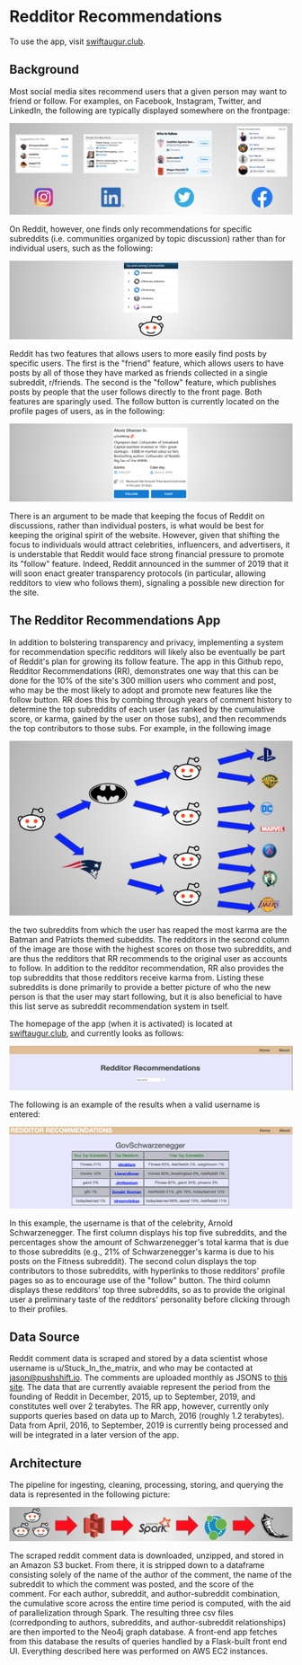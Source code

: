 # Redditor Recommendations
To use the app, visit [swiftaugur.club](http://swiftaugur.club).

## Background

Most social media sites recommend users that a given person may want to friend or follow. For examples, on Facebook, Instagram, Twitter, and LinkedIn, the following are typically displayed somewhere on the frontpage:

![friend-recommendations](images/friend-recommendations.png)

On Reddit, however, one finds only recommendations for specific subreddits (i.e. communities organized by topic discussion) rather than for individual users, such as the following:

![subreddit-recommendations](images/subreddit-recommendations.png)

Reddit has two features that allows users to more easily find posts by specific users. The first is the "friend" feature, which allows users to have posts by all of those they have marked as friends collected in a single subreddit, r/friends. The second is the "follow" feature, which publishes posts by people that the user follows directly to the front page. Both features are sparingly used. The follow button is currently located on the profile pages of users, as in the following:


![redditor-profile](images/redditor-profile.png)


There is an argument to be made that keeping the focus of Reddit on discussions, rather than individual posters, is what would be best for keeping the original spirit of the website. However, given that shifting the focus to individuals would attract celebrities, influencers, and advertisers, it is understable that Reddit would face strong financial pressure to promote its "follow" feature. Indeed, Reddit announced in the summer of 2019 that it will soon enact greater transparency protocols (in particular, allowing redditors to view who follows them), signaling a possible new direction for the site.

## The Redditor Recommendations App

In addition to bolstering transparency and privacy, implementing a system for recommendation specific redditors will likely also be eventually be part of Reddit's plan for growing its follow feature. The app in this Github repo, Redditor Recommendations (RR), demonstrates one way that this can be done for the 10% of the site's 300 million users who comment and post, who may be the most likely to adopt and promote new features like the follow button. RR does this by combing through years of comment history to determine the top subreddits of each user (as ranked by the cumulative score, or karma, gained by the user on those subs), and then recommends the top contributors to those subs. For example, in the following image

![graph](images/graph.png)

the two subreddits from which the user has reaped the most karma are the Batman and Patriots themed subeddits. The redditors in the second column of the image are those with the highest scores on those two subreddits, and are thus the redditors that RR recommends to the original user as accounts to follow. In addition to the redditor recommendation, RR also provides the top subreddits that those redditors receive karma from. Listing these subreddits is done primarily to provide a better picture of who the new person is that the user may start following, but it is also beneficial to have this list serve as subreddit recommendation system in tself. 

The homepage of the app (when it is activated) is located at [swiftaugur.club](http://swiftaugur.club), and currently looks as follows:

![search](images/search.png)

The following is an example of the results when a valid username is entered:

![results](images/results.png)

In this example, the username is that of the celebrity, Arnold Schwarzenegger. The first column displays his top five subreddits, and the percentages show the amount of Schwarzenegger's total karma that is due to those subreddits (e.g., 21% of Schwarzenegger's karma is due to his posts on the Fitness subreddit). The second colun displays the top contributors to those subreddits, with hyperlinks to those redditors' profile pages so as to encourage use of the "follow" button. The third column displays these redditors' top three subreddits, so as to provide the original user a preliminary taste of the redditors' personality before clicking through to their profiles.

## Data Source

Reddit comment data is scraped and stored by a data scientist whose username is u/Stuck_In_the_matrix, and who may be contacted at jason@pushshift.io. The comments are uploaded monthly as JSONS to [this site](https://files.pushshift.io/reddit/comments/). The data that are currently avaiable represent the period from the founding of Reddit in December, 2015, up to September, 2019, and constitutes well over 2 terabytes. The RR app, however, currently only supports queries based on data up to March, 2016 (roughly 1.2 terabytes). Data from April, 2016, to September, 2019 is currently being processed and will be integrated in a later version of the app.  

## Architecture

The pipeline for ingesting, cleaning, processing, storing, and querying the data is represented in the following picture:

![pipeline](images/pipeline.png)

The scraped reddit comment data is downloaded, unzipped, and stored in an Amazon S3 bucket. From there, it is stripped down to a dataframe consisting solely of the name of the author of the comment, the name of the subreddit to which the comment was posted, and the score of the comment. For each author, subreddit, and author-subreddit combination, the cumulative score across the entire time period is computed, with the aid of parallelization through Spark. The resulting three csv files (corredponding to authors, subreddits, and author-subreddit relationships) are then imported to the Neo4j graph database. A front-end app fetches from this database the results of queries handled by a Flask-built front end UI. Everything described here was performed on AWS EC2 instances.
